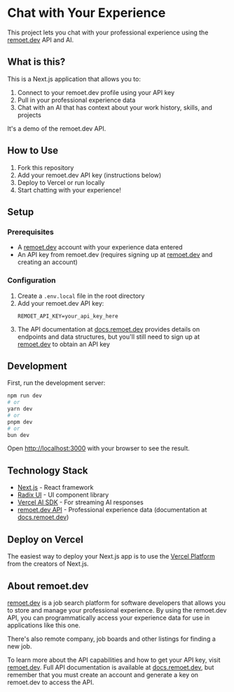 # Chat with Your Experience

This project lets you chat with your professional experience using the [remoet.dev](https://remoet.dev) API and AI.

## What is this?

This is a Next.js application that allows you to:

1. Connect to your remoet.dev profile using your API key
2. Pull in your professional experience data
3. Chat with an AI that has context about your work history, skills, and projects

It's a demo of the remoet.dev API.

## How to Use

1. Fork this repository
2. Add your remoet.dev API key (instructions below)
3. Deploy to Vercel or run locally
4. Start chatting with your experience!

## Setup

### Prerequisites

- A [remoet.dev](https://remoet.dev) account with your experience data entered
- An API key from remoet.dev (requires signing up at [remoet.dev](https://remoet.dev) and creating an account)

### Configuration

1. Create a `.env.local` file in the root directory
2. Add your remoet.dev API key:
   ```
   REMOET_API_KEY=your_api_key_here
   ```
3. The API documentation at [docs.remoet.dev](https://docs.remoet.dev) provides details on endpoints and data structures, but you'll still need to sign up at [remoet.dev](https://remoet.dev) to obtain an API key

## Development

First, run the development server:

```bash
npm run dev
# or
yarn dev
# or
pnpm dev
# or
bun dev
```

Open [http://localhost:3000](http://localhost:3000) with your browser to see the result.

## Technology Stack

- [Next.js](https://nextjs.org/) - React framework
- [Radix UI](https://www.radix-ui.com/) - UI component library
- [Vercel AI SDK](https://sdk.vercel.ai/docs) - For streaming AI responses
- [remoet.dev API](https://remoet.dev) - Professional experience data (documentation at [docs.remoet.dev](https://docs.remoet.dev))

## Deploy on Vercel

The easiest way to deploy your Next.js app is to use the [Vercel Platform](https://vercel.com/new) from the creators of Next.js.

## About remoet.dev

[remoet.dev](https://remoet.dev) is a job search platform for software developers that allows you to store and manage your professional experience. By using the remoet.dev API, you can programmatically access your experience data for use in applications like this one.

There's also remote company, job boards and other listings for finding a new job.

To learn more about the API capabilities and how to get your API key, visit [remoet.dev](https://remoet.dev). Full API documentation is available at [docs.remoet.dev](https://docs.remoet.dev), but remember that you must create an account and generate a key on remoet.dev to access the API.
